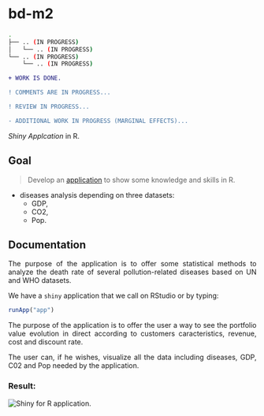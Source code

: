 # bd-m2

```bash
.
├── .. (IN PROGRESS)
│   └── .. (IN PROGRESS)
└── .. (IN PROGRESS)
    └── .. (IN PROGRESS)
```

```diff
+ WORK IS DONE.

! COMMENTS ARE IN PROGRESS...

! REVIEW IN PROGRESS...

- ADDITIONAL WORK IN PROGRESS (MARGINAL EFFECTS)...
```


_Shiny Applcation_ in R.

## Goal

<div style="text-align: justify">

> Develop an [application](https://alexisvte.shinyapps.io/big-data-app/?_ga=2.183157155.462710402.1681053594-1612834766.1681053594) to show some knowledge and skills in R.

- diseases analysis depending on three datasets:
  - GDP,
  - CO2,
  - Pop.

## Documentation

The purpose of the application is to offer some statistical methods to analyze the death rate of several pollution-related diseases based on UN and WHO datasets.

We have a `shiny` application that we call on RStudio or by typing:

```r
runApp("app")
```

The purpose of the application is to offer the user a way to see the portfolio value evolution in direct according to customers caracteristics, revenue, cost and discount rate.

The user can, if he wishes, visualize all the data including diseases, GDP, C02 and Pop needed by the application.

### Result:

![Shiny for R application.](https://github.com/alexisvte/bd-m2/assets/82931295/97117db8-06fb-4194-aa0c-437be47e05c1)

</div>
